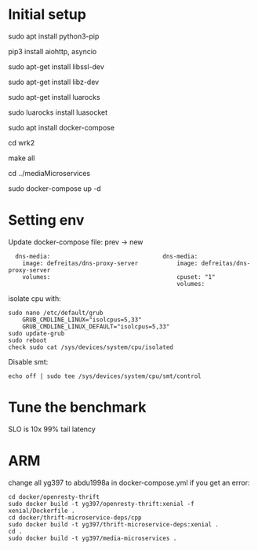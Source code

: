 # Initial setup

sudo apt install python3-pip

pip3 install aiohttp, asyncio

sudo apt-get install libssl-dev

sudo apt-get install libz-dev

sudo apt-get install luarocks

sudo luarocks install luasocket

sudo apt install docker-compose

cd wrk2

make all

cd ../mediaMicroservices

sudo docker-compose up -d

# Setting env

Update docker-compose file: prev -> new

      dns-media:                                dns-media:
        image: defreitas/dns-proxy-server           image: defreitas/dns-proxy-server
        volumes:                                    cpuset: "1"
                                                    volumes:

isolate cpu with:

    sudo nano /etc/default/grub
        GRUB_CMDLINE_LINUX="isolcpus=5,33"
        GRUB_CMDLINE_LINUX_DEFAULT="isolcpus=5,33"
    sudo update-grub
    sudo reboot
    check sudo cat /sys/devices/system/cpu/isolated

Disable smt:

    echo off | sudo tee /sys/devices/system/cpu/smt/control

# Tune the benchmark

SLO is 10x 99% tail latency

# ARM

change all yg397 to abdu1998a in docker-compose.yml
if you get an error:

    cd docker/openresty-thrift
    sudo docker build -t yg397/openresty-thrift:xenial -f xenial/Dockerfile .
    cd docker/thrift-microservice-deps/cpp
    sudo docker build -t yg397/thrift-microservice-deps:xenial .
    cd .
    sudo docker build -t yg397/media-microservices .
